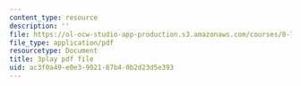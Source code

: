 ```yaml
---
content_type: resource
description: ''
file: https://ol-ocw-studio-app-production.s3.amazonaws.com/courses/8-701-introduction-to-nuclear-and-particle-physics-fall-2020/ac3f0a49e0e3902187b40b2d23d5e393_4lUVayy53V4.pdf
file_type: application/pdf
resourcetype: Document
title: 3play pdf file
uid: ac3f0a49-e0e3-9021-87b4-0b2d23d5e393
---
```

